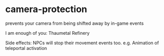 # camera-protection
prevents your camera from being shifted away by in-game events

I am enough of you: Thaumetal Refinery

Side effects: NPCs will stop their movement events too. e.g. Animation of teleportal activation
